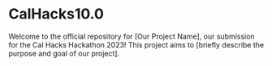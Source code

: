 # CalHacks10.0
Welcome to the official repository for [Our Project Name], our submission for the Cal Hacks Hackathon 2023! This project aims to [briefly describe the purpose and goal of our project].
